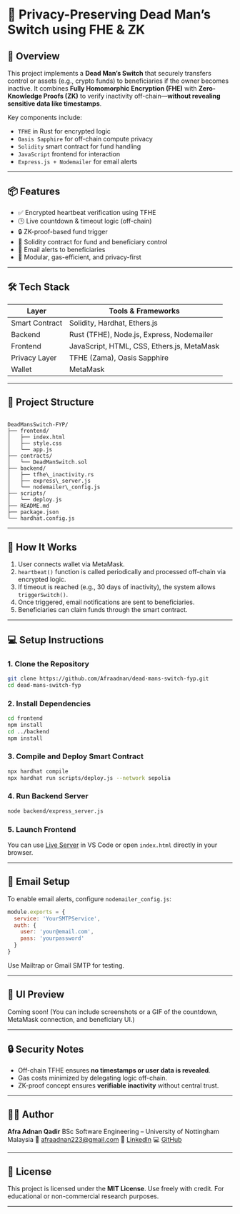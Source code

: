 
# 🔐 Privacy-Preserving Dead Man’s Switch using FHE & ZK

## 🧠 Overview

This project implements a **Dead Man’s Switch** that securely transfers control or assets (e.g., crypto funds) to beneficiaries if the owner becomes inactive. It combines **Fully Homomorphic Encryption (FHE)** with **Zero-Knowledge Proofs (ZK)** to verify inactivity off-chain—**without revealing sensitive data like timestamps**.

Key components include:
- `TFHE` in Rust for encrypted logic
- `Oasis Sapphire` for off-chain compute privacy
- `Solidity` smart contract for fund handling
- `JavaScript` frontend for interaction
- `Express.js + Nodemailer` for email alerts

---

## 📦 Features

- ✅ Encrypted heartbeat verification using TFHE
- 🕒 Live countdown & timeout logic (off-chain)
- 🔒 ZK-proof-based fund trigger
- 📜 Solidity contract for fund and beneficiary control
- 📧 Email alerts to beneficiaries
- 🧩 Modular, gas-efficient, and privacy-first

---

## 🛠 Tech Stack

| Layer          | Tools & Frameworks                             |
|----------------|-------------------------------------------------|
| Smart Contract | Solidity, Hardhat, Ethers.js                   |
| Backend        | Rust (TFHE), Node.js, Express, Nodemailer      |
| Frontend       | JavaScript, HTML, CSS, Ethers.js, MetaMask     |
| Privacy Layer  | TFHE (Zama), Oasis Sapphire                    |
| Wallet         | MetaMask                                       |

---

## 📁 Project Structure

```

DeadMansSwitch-FYP/
├── frontend/
│   ├── index.html
│   ├── style.css
│   └── app.js
├── contracts/
│   └── DeadManSwitch.sol
├── backend/
│   ├── tfhe\_inactivity.rs
│   ├── express\_server.js
│   └── nodemailer\_config.js
├── scripts/
│   └── deploy.js
├── README.md
├── package.json
└── hardhat.config.js

````

---

## 🔐 How It Works

1. User connects wallet via MetaMask.
2. `heartbeat()` function is called periodically and processed off-chain via encrypted logic.
3. If timeout is reached (e.g., 30 days of inactivity), the system allows `triggerSwitch()`.
4. Once triggered, email notifications are sent to beneficiaries.
5. Beneficiaries can claim funds through the smart contract.

---

## 💻 Setup Instructions

### 1. Clone the Repository

```bash
git clone https://github.com/Afraadnan/dead-mans-switch-fyp.git
cd dead-mans-switch-fyp
````

### 2. Install Dependencies

```bash
cd frontend
npm install
cd ../backend
npm install
```

### 3. Compile and Deploy Smart Contract

```bash
npx hardhat compile
npx hardhat run scripts/deploy.js --network sepolia
```

### 4. Run Backend Server

```bash
node backend/express_server.js
```

### 5. Launch Frontend

You can use [Live Server](https://marketplace.visualstudio.com/items?itemName=ritwickdey.LiveServer) in VS Code or open `index.html` directly in your browser.

---

## 📧 Email Setup

To enable email alerts, configure `nodemailer_config.js`:

```js
module.exports = {
  service: 'YourSMTPService',
  auth: {
    user: 'your@email.com',
    pass: 'yourpassword'
  }
}
```

Use Mailtrap or Gmail SMTP for testing.

---

## 📸 UI Preview

Coming soon! (You can include screenshots or a GIF of the countdown, MetaMask connection, and beneficiary UI.)

---

## 🔒 Security Notes

* Off-chain TFHE ensures **no timestamps or user data is revealed**.
* Gas costs minimized by delegating logic off-chain.
* ZK-proof concept ensures **verifiable inactivity** without central trust.

---

## 👩‍💻 Author

**Afra Adnan Qadir**
BSc Software Engineering – University of Nottingham Malaysia
📧 [afraadnan223@gmail.com](mailto:afraadnan223@gmail.com)
🔗 [LinkedIn](https://www.linkedin.com/in/afraadnan)
💻 [GitHub](https://github.com/Afraadnan)

---

## 📜 License

This project is licensed under the **MIT License**.
Use freely with credit. For educational or non-commercial research purposes.

---

